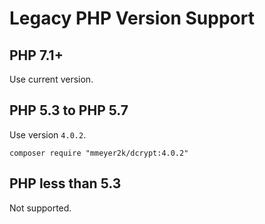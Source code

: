 # Legacy PHP Version Support

## PHP 7.1+
Use current version.

## PHP 5.3 to PHP 5.7
Use version `4.0.2`.
```
composer require "mmeyer2k/dcrypt:4.0.2"
```

## PHP less than 5.3
Not supported.